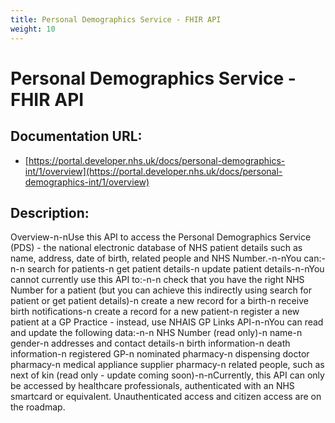 ```yaml
---
title: Personal Demographics Service - FHIR API
weight: 10
---
```


# Personal Demographics Service - FHIR API

## Documentation URL:
 - [https://portal.developer.nhs.uk/docs/personal-demographics-int/1/overview](https://portal.developer.nhs.uk/docs/personal-demographics-int/1/overview)

## Description:
Overview-n-nUse this API to access the Personal Demographics Service (PDS) - the national electronic database of NHS patient details such as name, address, date of birth, related people and NHS Number.-n-nYou can:-n-n    search for patients-n    get patient details-n    update patient details-n-nYou cannot currently use this API to:-n-n    check that you have the right NHS Number for a patient (but you can achieve this indirectly using search for patient or get patient details)-n    create a new record for a birth-n    receive birth notifications-n    create a record for a new patient-n    register a new patient at a GP Practice - instead, use NHAIS GP Links API-n-nYou can read and update the following data:-n-n    NHS Number (read only)-n    name-n    gender-n    addresses and contact details-n    birth information-n    death information-n    registered GP-n    nominated pharmacy-n    dispensing doctor pharmacy-n    medical appliance supplier pharmacy-n    related people, such as next of kin (read only - update coming soon)-n-nCurrently, this API can only be accessed by healthcare professionals, authenticated with an NHS smartcard or equivalent. Unauthenticated access and citizen access are on the roadmap.

